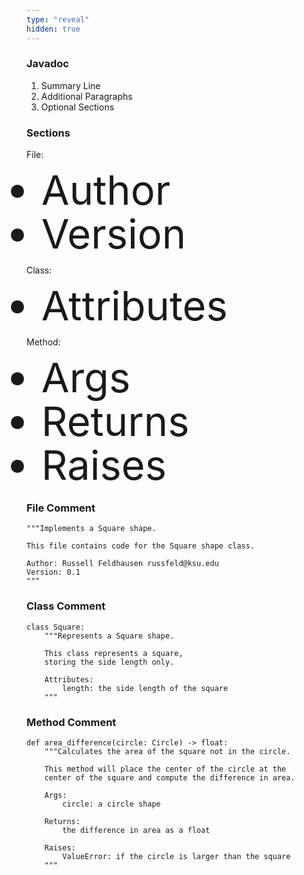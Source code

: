 ```yaml
---
type: "reveal"
hidden: true
---
```

<section>
	<h3>Javadoc</h3>
    <ol>
        <li>Summary Line</li>
        <li>Additional Paragraphs</li>
        <li>Optional Sections</li>
    </ol>
</section>
<section>
    <h3>Sections</h3>
    <p>File:</p>
    <ul>
        <li style="font-size:65px; line-height:70px">Author</li>
        <li style="font-size:65px; line-height:70px">Version</li>
    </ul>
    <p>Class:</p>
    <ul>
        <li style="font-size:65px; line-height:70px">Attributes</li>
    </ul>
    <p>Method:</p>
    <ul>
        <li style="font-size:65px; line-height:70px">Args</li>
        <li style="font-size:65px; line-height:70px">Returns</li>
        <li style="font-size:65px; line-height:70px">Raises
    </ul>
</section>
<section>
    <h3>File Comment</h3>
    <pre class="python"><code>"""Implements a Square shape.<br>
This file contains code for the Square shape class.<br>
Author: Russell Feldhausen russfeld@ksu.edu
Version: 0.1
"""</code></pre>
</section>
<section>
    <h3>Class Comment</h3>
    <pre class="python stretch"><code>class Square:
    """Represents a Square shape.<br>
    This class represents a square,
    storing the side length only.<br>
    Attributes:
        length: the side length of the square
    """</code></pre>
</section>
<section>
    <h3>Method Comment</h3>
    <pre class="python stretch"><code>def area_difference(circle: Circle) -> float:
    """Calculates the area of the square not in the circle.<br>
    This method will place the center of the circle at the 
    center of the square and compute the difference in area.<br>
    Args:
        circle: a circle shape<br>
    Returns:
        the difference in area as a float<br>
    Raises:
        ValueError: if the circle is larger than the square
    """</code></pre>
</section>